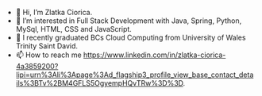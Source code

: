 - 👋 Hi, I’m Zlatka Ciorica.
- 👀 I’m interested in Full Stack Development with Java, Spring, Python, MySql, HTML, CSS and JavaScript. 
- 🌱 I recently graduated BCs Cloud Computing from University of Wales Trinity Saint David.
- 📫 How to reach me https://www.linkedin.com/in/zlatka-ciorica-4a3859200?lipi=urn%3Ali%3Apage%3Ad_flagship3_profile_view_base_contact_details%3BTv%2BM4GFLS5OgyempHQvTRw%3D%3D.

<!---
ZeeCio/ZeeCio is a ✨ special ✨ repository because its `README.md` (this file) appears on your GitHub profile.
You can click the Preview link to take a look at your changes.
--->
